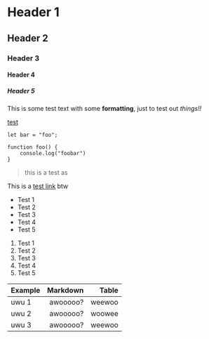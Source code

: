 Header 1
========

Header 2
--------

### Header 3

#### Header 4

##### Header 5

This is some test text with some **formatting**, just to test out _things!!_

[test](test.html)

```
let bar = "foo";

function foo() {
	console.log("foobar")
}
```

> this is a test
> as

This is a [test link](#) btw

*   Test 1
*   Test 2
*   Test 3
*   Test 4
*   Test 5

1.  Test 1
2.  Test 2
3.  Test 3
4.  Test 4
5.  Test 5

| Example    | Markdown        | Table   |
| ---------- | --------------: | ------: |
| uwu 1      | awooooo?        | weewoo  |
| uwu 2      | awooooo?        | woowee  |
| uwu 3      | awooooo?        | weewoo  |
